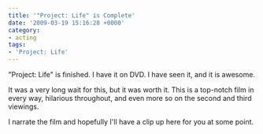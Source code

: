 ```yaml
---
title: '"Project: Life" is Complete'
date: '2009-03-19 15:16:28 +0000'
category:
- acting
tags:
- 'Project: Life'
---
```


"Project: Life" is finished. I have it on DVD. I have seen it, and it is
awesome.

It was a very long wait for this, but it was worth it. This is a top-notch film
in every way, hilarious throughout, and even more so on the second and third
viewings.

I narrate the film and hopefully I'll have a clip up here for you at some point.
